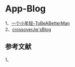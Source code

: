 
# App-Blog

1、[一个小年轻-ToBeABetterMan](http://wensibo.top/)    
2、[crossoverJie'sBlog](https://crossoverjie.top/categories/)     

## 参考文献
1、

